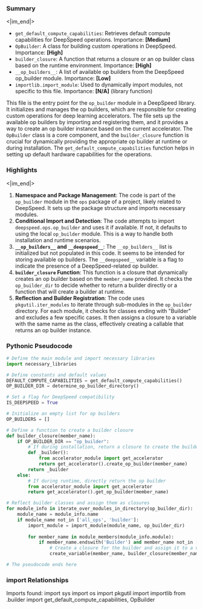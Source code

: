 

### Summary

<|im_end|>

* `get_default_compute_capabilities`: Retrieves default compute capabilities for DeepSpeed operations. Importance: **[Medium]**
* `OpBuilder`: A class for building custom operations in DeepSpeed. Importance: **[High]**
* `builder_closure`: A function that returns a closure or an op builder class based on the runtime environment. Importance: **[High]**
* `__op_builders__`: A list of available op builders from the DeepSpeed op_builder module. Importance: **[Low]**
* `importlib.import_module`: Used to dynamically import modules, not specific to this file. Importance: **[N/A]** (library function)

This file is the entry point for the `op_builder` module in a DeepSpeed library. It initializes and manages the op builders, which are responsible for creating custom operations for deep learning accelerators. The file sets up the available op builders by importing and registering them, and it provides a way to create an op builder instance based on the current accelerator. The `OpBuilder` class is a core component, and the `builder_closure` function is crucial for dynamically providing the appropriate op builder at runtime or during installation. The `get_default_compute_capabilities` function helps in setting up default hardware capabilities for the operations.

### Highlights

<|im_end|>

1. **Namespace and Package Management**: The code is part of the `op_builder` module in the `ops` package of a project, likely related to DeepSpeed. It sets up the package structure and imports necessary modules.
2. **Conditional Import and Detection**: The code attempts to import `deepspeed.ops.op_builder` and uses it if available. If not, it defaults to using the local `op_builder` module. This is a way to handle both installation and runtime scenarios.
3. **`__op_builders__` and `__deepspeed__`**: The `__op_builders__` list is initialized but not populated in this code. It seems to be intended for storing available op builders. The `__deepspeed__` variable is a flag to indicate the presence of a DeepSpeed-related op builder.
4. **`builder_closure` Function**: This function is a closure that dynamically creates an op builder based on the `member_name` provided. It checks the `op_builder_dir` to decide whether to return a builder directly or a function that will create a builder at runtime.
5. **Reflection and Builder Registration**: The code uses `pkgutil.iter_modules` to iterate through sub-modules in the `op_builder` directory. For each module, it checks for classes ending with "Builder" and excludes a few specific cases. It then assigns a closure to a variable with the same name as the class, effectively creating a callable that returns an op builder instance.

### Pythonic Pseudocode

```python
# Define the main module and import necessary libraries
import necessary_libraries

# Define constants and default values
DEFAULT_COMPUTE_CAPABILITIES = get_default_compute_capabilities()
OP_BUILDER_DIR = determine_op_builder_directory()

# Set a flag for DeepSpeed compatibility
IS_DEEPSPEED = True

# Initialize an empty list for op builders
OP_BUILDERS = []

# Define a function to create a builder closure
def builder_closure(member_name):
    if OP_BUILDER_DIR == "op_builder":
        # If during installation, return a closure to create the builder later
        def _builder():
            from accelerator_module import get_accelerator
            return get_accelerator().create_op_builder(member_name)
        return _builder
    else:
        # If during runtime, directly return the op builder
        from accelerator_module import get_accelerator
        return get_accelerator().get_op_builder(member_name)

# Reflect builder classes and assign them as closures
for module_info in iterate_over_modules_in_directory(op_builder_dir):
    module_name = module_info.name
    if module_name not_in ['all_ops', 'builder']:
        import_module = import_module(module_name, op_builder_dir)
        
        for member_name in module_members(module_info.module):
            if member_name.endswith('Builder') and member_name not_in ['OpBuilder', 'CUDAOpBuilder']:
                # Create a closure for the builder and assign it to a variable with the same name
                create_variable(member_name, builder_closure(member_name))

# The pseudocode ends here
```


### import Relationships

Imports found:
import sys
import os
import pkgutil
import importlib
from .builder import get_default_compute_capabilities, OpBuilder